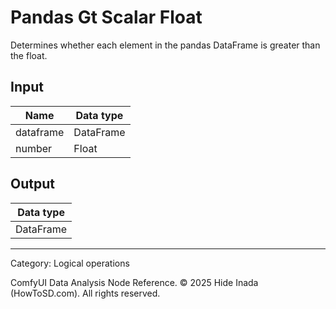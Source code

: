 # Pandas Gt Scalar Float
Determines whether each element in the pandas DataFrame is greater than the float.

## Input
| Name | Data type |
|---|---|
| dataframe | DataFrame |
| number | Float |

## Output
| Data type |
|---|
| DataFrame |

<HR>
Category: Logical operations

ComfyUI Data Analysis Node Reference. © 2025 Hide Inada (HowToSD.com). All rights reserved.
